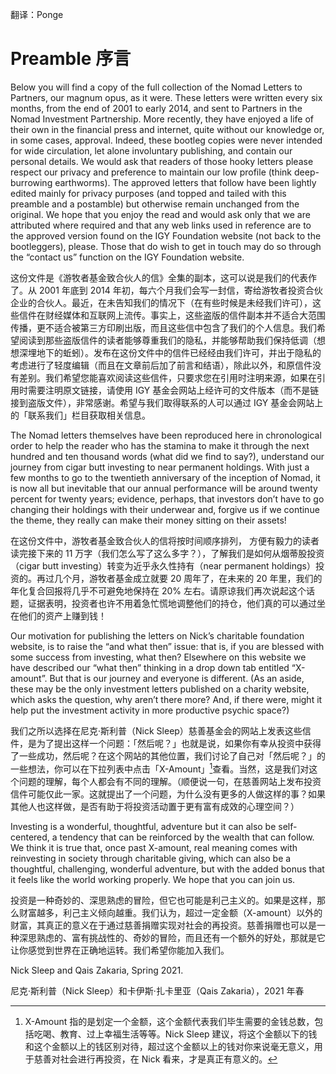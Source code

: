 翻译：Ponge

# Preamble 序言

Below you will find a copy of the full collection of the Nomad Letters to Partners, our magnum opus, as it were. These letters were written every six months, from the end of 2001 to early 2014, and sent to Partners in the Nomad Investment Partnership. More recently, they have enjoyed a life of their own in the financial press and internet, quite without our knowledge or, in some cases, approval. Indeed, these bootleg copies were never intended for wide circulation, let alone involuntary publishing, and contain our personal details. We would ask that readers of those hooky letters please respect our privacy and preference to maintain our low profile (think deep-burrowing earthworms). The approved letters that follow have been lightly edited mainly for privacy purposes (and topped and tailed with this preamble and a postamble) but otherwise remain unchanged from the original. We hope that you enjoy the read and would ask only that we are attributed where required and that any web links used in reference are to the approved version found on the IGY Foundation website (not back to the bootleggers), please. Those that do wish to get in touch may do so through the “contact us” function on the IGY Foundation website. 

这份文件是《游牧者基金致合伙人的信》全集的副本，这可以说是我们的代表作了。从 2001 年底到 2014 年初，每六个月我们会写一封信，寄给游牧者投资合伙企业的合伙人。最近，在未告知我们的情况下（在有些时候是未经我们许可），这些信件在财经媒体和互联网上流传。事实上，这些盗版的信件副本并不适合大范围传播，更不适合被第三方印刷出版，而且这些信中包含了我们的个人信息。我们希望阅读到那些盗版信件的读者能够尊重我们的隐私，并能够帮助我们保持低调（想想深埋地下的蚯蚓）。发布在这份文件中的信件已经经由我们许可，并出于隐私的考虑进行了轻度编辑（而且在文章前后加了前言和结语），除此以外，和原信件没有差别。我们希望您能喜欢阅读这些信件，只要求您在引用时注明来源，如果在引用时需要注明原文链接，请使用 IGY 基金会网站上经许可的文件版本（而不是链接到盗版文件），非常感谢。希望与我们取得联系的人可以通过 IGY 基金会网站上的「联系我们」栏目获取相关信息。

The Nomad letters themselves have been reproduced here in chronological order to help the reader who has the stamina to make it through the next hundred and ten thousand words (what did we find to say?), understand our journey from cigar butt investing to near permanent holdings. With just a few months to go to the twentieth anniversary of the inception of Nomad, it is now all but inevitable that our annual performance will be around twenty percent for twenty years; evidence, perhaps, that investors don’t have to go changing their holdings with their underwear and, forgive us if we continue the theme, they really can make their money sitting on their assets! 

在这份文件中，游牧者基金致合伙人的信将按时间顺序排列， 方便有毅力的读者读完接下来的 11 万字（我们怎么写了这么多字？），了解我们是如何从烟蒂股投资（cigar butt investing）转变为近乎永久性持有（near permanent holdings）投资的。再过几个月，游牧者基金成立就要 20 周年了，在未来的 20 年里，我们的年化复合回报将几乎不可避免地保持在 20% 左右。请原谅我们再次说起这个话题，证据表明，投资者也许不用着急忙慌地调整他们的持仓，他们真的可以通过坐在他们的资产上赚到钱！

Our motivation for publishing the letters on Nick’s charitable foundation website, is to raise the “and what then” issue: that is, if you are blessed with some success from investing, what then? Elsewhere on this website we have described our “what then” thinking in a drop down tab entitled “X-amount”. But that is our journey and everyone is different. (As an aside, these may be the only investment letters published on a charity website, which asks the question, why aren’t there more? And, if there were, might it help put the investment activity in more productive psychic space?) 

我们之所以选择在尼克·斯利普（Nick Sleep）慈善基金会的网站上发表这些信件，是为了提出这样一个问题：「然后呢？」也就是说，如果你有幸从投资中获得了一些成功，然后呢？在这个网站的其他位置，我们讨论了自己对「然后呢？」的一些想法，你可以在下拉列表中点击「X-Amount」[^1]查看。当然，这是我们对这个问题的理解，每个人都会有不同的理解。（顺便说一句，在慈善网站上发布投资信件可能仅此一家。这就提出了一个问题，为什么没有更多的人做这样的事？如果其他人也这样做，是否有助于将投资活动置于更有富有成效的心理空间？）

[^1]: X-Amount 指的是划定一个金额，这个金额代表我们毕生需要的金钱总数，包括吃喝、教育、过上幸福生活等等。Nick Sleep 建议，将这个金额以下的钱和这个金额以上的钱区别对待，超过这个金额以上的钱对你来说毫无意义，用于慈善对社会进行再投资，在 Nick 看来，才是真正有意义的。

Investing is a wonderful, thoughtful, adventure but it can also be self-centered, a tendency that can be reinforced by the wealth that can follow. We think it is true that, once past X-amount, real meaning comes with reinvesting in society through charitable giving, which can also be a thoughtful, challenging, wonderful adventure, but with the added bonus that it feels like the world working properly. We hope that you can join us. 

投资是一种奇妙的、深思熟虑的冒险，但它也可能是利己主义的。如果是这样，那么财富越多，利己主义倾向越重。我们认为，超过一定金额（X-amount）以外的财富，其真正的意义在于通过慈善捐赠实现对社会的再投资。慈善捐赠也可以是一种深思熟虑的、富有挑战性的、奇妙的冒险，而且还有一个额外的好处，那就是它让你感觉到世界在正确地运转。我们希望你能加入我们。

Nick Sleep and Qais Zakaria, Spring 2021.

尼克·斯利普（Nick Sleep）和卡伊斯·扎卡里亚（Qais Zakaria），2021 年春